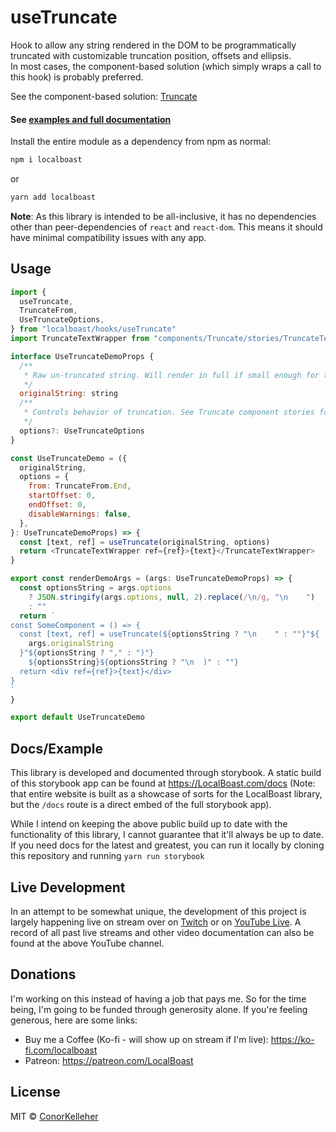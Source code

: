 <!--- Autogenerated Readme. Do not edit. Edit the templates or config files instead. --->
<h1>useTruncate</h1>
Hook to allow any string rendered in the DOM to be programmatically truncated  with customizable truncation position, offsets and ellipsis.<br>
In most cases, the component-based solution (which simply wraps a call to this hook) is probably preferred.
<br>

See the component-based solution: [Truncate](https://github.com/conorkelleher/localboast/tree/main/src/components/Truncate)<br><h4>See [examples and full documentation](https://localboast.com/docs?path=/docs/hooks-usetruncate--docs)</h4>

Install the entire module as a dependency from npm as normal:

```bash
npm i localboast
```

or

```bash
yarn add localboast
```

**Note**: As this library is intended to be all-inclusive, it has no dependencies other than peer-dependencies of `react` and `react-dom`. This means it should have minimal compatibility issues with any app.

## Usage

```javascript
import {
  useTruncate,
  TruncateFrom,
  UseTruncateOptions,
} from "localboast/hooks/useTruncate"
import TruncateTextWrapper from "components/Truncate/stories/TruncateTextWrapper"

interface UseTruncateDemoProps {
  /**
   * Raw un-truncated string. Will render in full if small enough for the container. Will be truncated otherwise
   */
  originalString: string
  /**
   * Controls behavior of truncation. See Truncate component stories for descriptions of each option
   */
  options?: UseTruncateOptions
}

const UseTruncateDemo = ({
  originalString,
  options = {
    from: TruncateFrom.End,
    startOffset: 0,
    endOffset: 0,
    disableWarnings: false,
  },
}: UseTruncateDemoProps) => {
  const [text, ref] = useTruncate(originalString, options)
  return <TruncateTextWrapper ref={ref}>{text}</TruncateTextWrapper>
}

export const renderDemoArgs = (args: UseTruncateDemoProps) => {
  const optionsString = args.options
    ? JSON.stringify(args.options, null, 2).replace(/\n/g, "\n    ")
    : ""
  return `
const SomeComponent = () => {
  const [text, ref] = useTruncate(${optionsString ? "\n    " : ""}"${
    args.originalString
  }"${optionsString ? "," : ")"}
    ${optionsString}${optionsString ? "\n  )" : ""}
  return <div ref={ref}>{text}</div>
}
`
}

export default UseTruncateDemo

```
## Docs/Example

This library is developed and documented through storybook.
A static build of this storybook app can be found at https://LocalBoast.com/docs
(Note: that entire website is built as a showcase of sorts for the LocalBoast library, but the `/docs` route is a direct embed of the full storybook app).

While I intend on keeping the above public build up to date with the functionality of this library, I cannot guarantee that it'll always be up to date. If you need docs for the latest and greatest, you can run it locally by cloning this repository and running `yarn run storybook`

## Live Development

In an attempt to be somewhat unique, the development of this project is largely happening live on stream over on [Twitch](https://twitch.tv/localboast1) or on [YouTube Live](http://youtube.com/channel/UCt-IaL4qQsOU6_rbS7zky1Q/live). A record of all past live streams and other video documentation can also be found at the above YouTube channel.

## Donations

I'm working on this instead of having a job that pays me. So for the time being, I'm going to be funded through generosity alone. If you're feeling generous, here are some links:

- Buy me a Coffee (Ko-fi - will show up on stream if I'm live): https://ko-fi.com/localboast
- Patreon: https://patreon.com/LocalBoast

## License

MIT © [ConorKelleher](https://github/com/ConorKelleher)